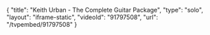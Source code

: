 {
    "title": "Keith Urban - The Complete Guitar Package",
    "type": "solo",
    "layout": "iframe-static",
    "videoId": "91797508",
    "url": "\/tvpembed\/91797508"
}